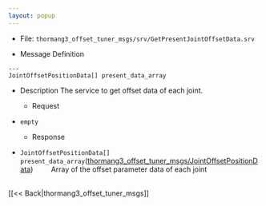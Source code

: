 ```yaml
---
layout: popup
---
```


- File: `thormang3_offset_tuner_msgs/srv/GetPresentJointOffsetData.srv`

- Message Definition
 ```
 ---
 JointOffsetPositionData[] present_data_array
 ```

- Description
The service to get offset data of each joint.

  - Request
* `empty`

  - Response
* `JointOffsetPositionData[] present_data_array`([thormang3_offset_tuner_msgs/JointOffsetPositionData](JointOffsetPositionData.msg))
&emsp;&emsp; Array of the offset parameter data of each joint

<br>
[[&lt;&lt; Back|thormang3_offset_tuner_msgs]]
